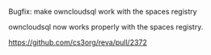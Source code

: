 Bugfix: make owncloudsql work with the spaces registry

owncloudsql now works properly with the spaces registry.

https://github.com/cs3org/reva/pull/2372
